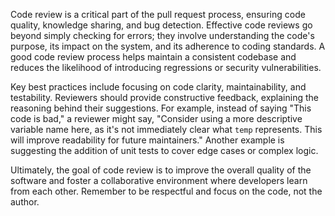 Code review is a critical part of the pull request process, ensuring code quality, knowledge sharing, and bug detection. Effective code reviews go beyond simply checking for errors; they involve understanding the code's purpose, its impact on the system, and its adherence to coding standards. A good code review process helps maintain a consistent codebase and reduces the likelihood of introducing regressions or security vulnerabilities.

Key best practices include focusing on code clarity, maintainability, and testability. Reviewers should provide constructive feedback, explaining the reasoning behind their suggestions. For example, instead of saying "This code is bad," a reviewer might say, "Consider using a more descriptive variable name here, as it's not immediately clear what `temp` represents. This will improve readability for future maintainers." Another example is suggesting the addition of unit tests to cover edge cases or complex logic.

Ultimately, the goal of code review is to improve the overall quality of the software and foster a collaborative environment where developers learn from each other. Remember to be respectful and focus on the code, not the author.